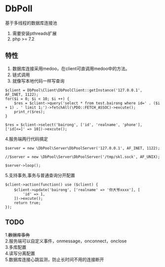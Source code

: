 # DbPoll
基于多线程的数据库连接池
1. 需要安装pthreads扩展
2. php >= 7.2

## 特性
1. 数据库连接采用medoo，在client可直调用medoo中的方法。
2. 链式调用  
3. 就像写本地代码一样写查询
```$xslt
$client = DbPool\Client\DbPoolClient::getInstance('127.0.0.1', AF_INET, 1122);
for($i = 0; $i < 10; $i ++) {
    $res = $client->query('select * from test.bairong where id=' . ($i + 1) . ' limit 1;')->fetchAll(\PDO::FETCH_ASSOC)->excute();
    print_r($res);
}
```

```
$res = $client->select('bairong', ['id', 'realname', 'phone'], ['id[<=]' => 10])->excute();
```

4.服务端两行代码搞定
```$xslt
$server = new \DbPool\Server\DbPoolServer('127.0.0.1', AF_INET, 1122);

//$server = new \DbPool\Server\DbPoolServer('/tmp/skl.sock', AF_UNIX);

$server->loop();
```
5.支持事务,事务与普通查询分开配置
```$xslt
$client->action(function() use ($client) {
    $client->update('bairong', ['realname' => '你大爷xxxx'], [
        'id' => 1,
    ])->excute();
    return true;
});
```


## TODO
1.~~数据库事务~~  
2.服务端可以自定义事件，onmessage，onconnect，onclose  
3.多库配置  
4.读写分离配置  
5.数据库连接心跳监测，防止长时间不用的连接断开